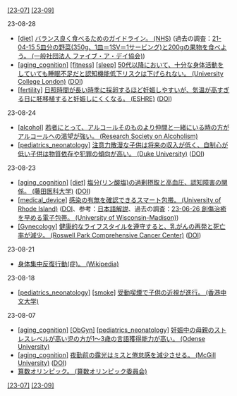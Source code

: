 [\[23-07\]](2307.md) [\[23-09\]](2309.md)

23-08-28
* [\[diet\]](diet.md) [バランス良く食べるためのガイドライン。 (NHS)](https://www.nhs.uk/live-well/eat-well/food-guidelines-and-food-labels/the-eatwell-guide/) (過去の調査：[21-04-15 5皿分の野菜(350g、1皿＝1SV＝1サービング)と200gの果物を食べよう。 (一般社団法人 ファイブ・ア・デイ協会)](2104.md))
* [\[aging_cognition\]](aging_cognition.md) [\[fitness\]](fitness.md) [\[sleep\]](sleep.md) [50代以降において、十分な身体活動をしていても睡眠不足だと認知機能低下リスクは下げられない。 (University College London)](https://discovery.ucl.ac.uk/id/eprint/10173393/) ([DOI](https://doi.org/10.1016/S2666-7568(23)00083-1))
* [\[fertility\]](fertility.md) [日照時間が長い時季に採卵するほど妊娠しやすいが、気温が高すぎる日に胚移植すると妊娠しにくくなる。 (ESHRE)](https://www.eshre.eu/Press-Room/Press-releases-2023/Season-of-egg-retrieval) ([DOI](https://doi.org/10.1093/humrep/dead137))

23-08-24
* [\[alcohol\]](alcohol.md) [若者にとって、アルコールそのものより仲間と一緒にいる時の方がアルコールへの渇望が強い。 (Research Society on Alcoholism)](https:///doi.org/10.1111/acer.15057)
* [\[pediatrics_neonatology\]](pediatrics_neonatology.md) [注意力散漫な子供は将来の収入が低く、自制心が低い子供は物質依存や犯罪の傾向が高い。 (Duke University)](https://scholars.duke.edu/publication/739009) ([DOI](https://doi.org/10.1073/pnas.1010076108))

23-08-23
* [\[aging_cognition\]](aging_cognition.md) [\[diet\]](diet.md) [塩分(リン酸塩)の過剰摂取と高血圧、認知障害の関係。 (藤田医科大学)](https://www.fujita-hu.ac.jp/en/news/kka9ar00000023q6.html) ([DOI](https://doi.org/10.1111/bph.16093))
* [\[medical_device\]](medical_device.md) [感染の有無を確認できるスマート包帯。 (University of Rhode Island)](https://digitalcommons.uri.edu/che_facpubs/256/) ([DOI](https://doi.org/10.1002/adfm.202006254)、参考：[日本語解説](https://nazology.net/archives/80456)、過去の調査：[23-06-26 創傷治癒を早める電子包帯。 (University of Wisconsin-Madison)](2306.md))
* [\[Gynecology\]](Gynecology.md) [健康的なライフスタイルを遵守すると、乳がんの再発と死亡率が減少。 (Roswell Park Comprehensive Cancer Center)](https://www.roswellpark.org/newsroom/202305-study-healthy-lifestyle-reduces-risk-recurrence-death-high-risk-breast-cancer) ([DOI](https://doi.org/10.1001/jamanetworkopen.2023.11673))

23-08-21
* [身体集中反復行動(症)。 (Wikipedia)](https://ja.wikipedia.org/wiki/%E8%BA%AB%E4%BD%93%E9%9B%86%E4%B8%AD%E5%8F%8D%E5%BE%A9%E8%A1%8C%E5%8B%95)

23-08-18
* [\[pediatrics_neonatology\]](pediatrics_neonatology.md) [\[smoke\]](smoke.md) [受動喫煙で子供の近視が進行。 (香港中文大学)](https://doi.org/10.1001/jamanetworkopen.2023.13006)

23-08-07
* [\[aging_cognition\]](aging_cognition.md) [\[ObGyn\]](ObGyn.md) [\[pediatrics_neonatology\]](pediatrics_neonatology.md) [妊娠中の母親のストレスレベルが高い児の方が1～3歳の言語獲得能力が高い。 (Odense University)](https://www.ese-hormones.org/media/5223/press_release-fenger-dreyer-saturday-13-maydocx.pdf)
* [\[aging_cognition\]](aging_cognition.md) [夜勤前の露光はミスと倦怠感を減少させる。 (McGill University)](https://www.mcgill.ca/newsroom/channels/news/reducing-fatigue-and-errors-among-nurses-working-night-shifts-347527) ([DOI](https://doi.org/10.1016/j.sleh.2023.02.004))
* [算数オリンピック。 (算数オリンピック委員会)](https://www.sansu-olympic.gr.jp/)

[\[23-07\]](2307.md) [\[23-09\]](2309.md)
